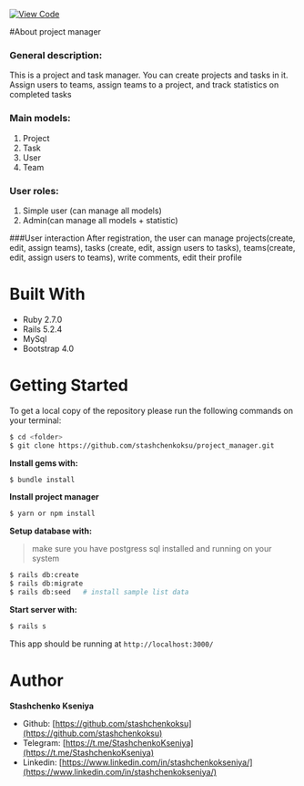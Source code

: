 [![View Code](https://img.shields.io/badge/View%20-Code-green)](https://github.com/stashchenkoksu/project_manager)

#About project manager

### General description:
This is a project and task manager. You can create projects and tasks in it. Assign users to teams, assign teams to a project, and track statistics on completed tasks

### Main models:
1. Project
2. Task
3. User
4. Team

### User roles:
1. Simple user (can manage all models)
2. Admin(can manage all models + statistic)

###User interaction
After registration, the user can manage projects(create, edit, assign teams), tasks (create, edit, assign users to tasks), teams(create, edit, assign users to teams), write comments, edit their profile

# Built With

- Ruby 2.7.0
- Rails 5.2.4
- MySql
- Bootstrap 4.0

# Getting Started <a name = "gs"></a>

To get a local copy of the repository please run the following commands on your terminal:
~~~bash
$ cd <folder>
$ git clone https://github.com/stashchenkoksu/project_manager.git
~~~

**Install gems with:**
~~~bash
$ bundle install
~~~

**Install project manager**
~~~bash
$ yarn or npm install
~~~

**Setup database with:**
>make sure you have postgress sql installed and running on your system
~~~bash
$ rails db:create
$ rails db:migrate
$ rails db:seed   # install sample list data
~~~

**Start server with:**
~~~bash
$ rails s
~~~

This app should be running at `http://localhost:3000/`

# Author
**Stashchenko Kseniya**

- Github: [https://github.com/stashchenkoksu](https://github.com/stashchenkoksu)
- Telegram: [https://t.me/StashchenkoKseniya](https://t.me/StashchenkoKseniya)
- Linkedin: [https://www.linkedin.com/in/stashchenkokseniya/](https://www.linkedin.com/in/stashchenkokseniya/)

